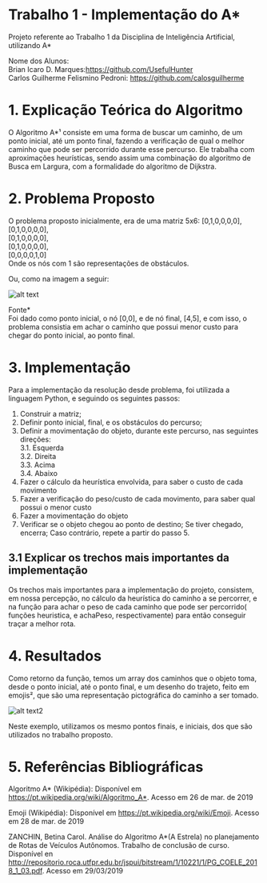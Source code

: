 # Trabalho 1 - Implementação do A*
Projeto referente ao Trabalho 1 da Disciplina de Inteligência Artificial, utilizando A* <br>

Nome dos Alunos:<br>
  Brian Icaro D. Marques:https://github.com/UsefulHunter <br>
  Carlos Guilherme Felismino Pedroni: https://github.com/calosguilherme <br>
  
  
# 1. Explicação Teórica do Algoritmo

O Algoritmo A*¹ consiste em uma forma de buscar um caminho, de um ponto inicial, até um ponto final, fazendo a verificação de qual o melhor caminho que pode ser percorrido durante esse percurso. Ele trabalha com aproximações heurísticas, sendo assim uma combinação do algoritmo de Busca em Largura, com a formalidade do algoritmo de Dijkstra.

# 2. Problema Proposto

O problema proposto inicialmente, era de uma matriz 5x6:
[0,1,0,0,0,0],<br>
[0,1,0,0,0,0],<br>
[0,1,0,0,0,0],<br>
[0,1,0,0,0,0],<br>
[0,0,0,0,1,0] <br>
Onde os nós com 1 são representações de obstáculos. <br>

Ou, como na imagem a seguir:

![alt text](https://github.com/calosguilherme/TrabalhoIAEstrela/blob/master/mapaIA2.PNG)

Fonte*<br>
Foi dado como ponto inicial, o nó [0,0], e de nó final, [4,5], e com isso, o problema consistia em achar o caminho que possui menor custo para chegar do ponto inicial, ao ponto final.

# 3. Implementação

Para a implementação da resolução desde problema, foi utilizada a linguagem Python, e seguindo os seguintes passos:<br>
1. Construir a matriz;<br>
2. Definir ponto inicial, final, e os obstáculos do percurso;<br>
3. Definir a movimentação do objeto, durante este percurso, nas seguintes direções:<br>
  3.1. Esquerda<br>
  3.2. Direita<br>
  3.3. Acima<br>
  3.4. Abaixo<br>
4. Fazer o cálculo da heurística envolvida, para saber o custo de cada movimento<br>
5. Fazer a verificação do peso/custo de cada movimento, para saber qual possui o menor custo<br>
6. Fazer a movimentação do objeto<br>
7. Verificar se o objeto chegou ao ponto de destino; Se tiver chegado, encerra; Caso contrário, repete a partir do passo 5.

## 3.1 Explicar os trechos mais importantes da implementação

Os trechos mais importantes para a implementação do projeto, consistem, em nossa percepção, no cálculo da heurística do caminho a se percorrer, e na função para achar o peso de cada caminho que pode ser percorrido( funções heuristica, e achaPeso, respectivamente) para então conseguir traçar a melhor rota.

# 4. Resultados

Como retorno da função, temos um array dos caminhos que o objeto toma, desde o ponto inicial, até o ponto final, e um desenho do trajeto, feito em emojis², que são uma representação pictográfica do caminho a ser tomado.

![alt text2](https://github.com/calosguilherme/TrabalhoIAEstrela/blob/master/resultado%20trabalhoIA.PNG)

Neste exemplo, utilizamos os mesmo pontos finais, e iniciais, dos que são utilizados no trabalho proposto.

# 5. Referências Bibliográficas

Algoritmo A* (Wikipédia):
Disponível em <https://pt.wikipedia.org/wiki/Algoritmo_A*>. Acesso em 26 de mar. de 2019

Emoji (Wikipédia):
Disponível em <https://pt.wikipedia.org/wiki/Emoji>. Acesso em 28 de mar. de 2019

ZANCHIN, Betina Carol. Análise do Algoritmo A*(A Estrela) no planejamento de Rotas de Veículos Autônomos. Trabalho de conclusão de curso. Disponível en <http://repositorio.roca.utfpr.edu.br/jspui/bitstream/1/10221/1/PG_COELE_2018_1_03.pdf>. Acesso em 29/03/2019

